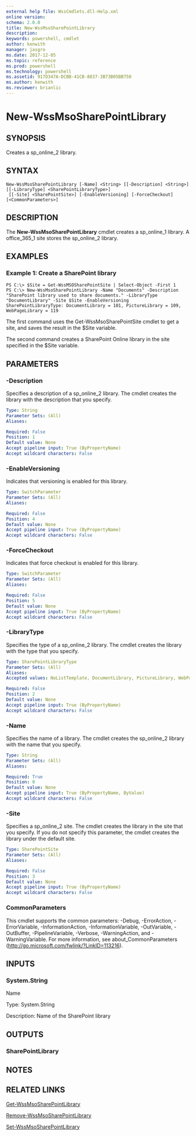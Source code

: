 ```yaml
---
external help file: WssCmdlets.dll-Help.xml
online version: 
schema: 2.0.0
title: New-WssMsoSharePointLibrary
description: 
keywords: powershell, cmdlet
author: kenwith
manager: jasgro
ms.date: 2017-12-05
ms.topic: reference
ms.prod: powershell
ms.technology: powershell
ms.assetid: 917D347A-DCBB-41CB-8837-3B73B05BB750
ms.author: kenwith
ms.reviewer: brianlic
---
```


# New-WssMsoSharePointLibrary

## SYNOPSIS
Creates a sp_online_2 library.

## SYNTAX

```
New-WssMsoSharePointLibrary [-Name] <String> [[-Description] <String>] [[-LibraryType] <SharePointLibraryType>]
 [[-Site] <SharePointSite>] [-EnableVersioning] [-ForceCheckout] [<CommonParameters>]
```

## DESCRIPTION
The **New-WssMsoSharePointLibrary** cmdlet creates a sp_online_1 library.
A office_365_1 site stores the sp_online_2 library.

## EXAMPLES

### Example 1: Create a SharePoint library
```
PS C:\> $Site = Get-WssMSOSharePointSite | Select-Object -First 1
PS C:\> New-WssMsoSharePointLibrary -Name "Documents" -Description "SharePoint library used to share documents." -LibraryType "DocumentLibrary" -Site $Site -EnableVersioning
SharePointLibraryType: DocumentLibrary = 101, PictureLibrary = 109, WebPageLibrary = 119
```

The first command uses the Get-WssMsoSharePointSite cmdlet to get a site, and saves the result in the $Site variable.

The second command creates a SharePoint Online library in the site specified in the $Site variable.

## PARAMETERS

### -Description
Specifies a description of a sp_online_2 library.
The cmdlet creates the library with the description that you specify.

```yaml
Type: String
Parameter Sets: (All)
Aliases: 

Required: False
Position: 1
Default value: None
Accept pipeline input: True (ByPropertyName)
Accept wildcard characters: False
```

### -EnableVersioning
Indicates that versioning is enabled for this library.

```yaml
Type: SwitchParameter
Parameter Sets: (All)
Aliases: 

Required: False
Position: 4
Default value: None
Accept pipeline input: True (ByPropertyName)
Accept wildcard characters: False
```

### -ForceCheckout
Indicates that force checkout is enabled for this library.

```yaml
Type: SwitchParameter
Parameter Sets: (All)
Aliases: 

Required: False
Position: 5
Default value: None
Accept pipeline input: True (ByPropertyName)
Accept wildcard characters: False
```

### -LibraryType
Specifies the type of a sp_online_2 library.
The cmdlet creates the library with the type that you specify.

```yaml
Type: SharePointLibraryType
Parameter Sets: (All)
Aliases: 
Accepted values: NoListTemplate, DocumentLibrary, PictureLibrary, WebPageLibrary, InvalidType

Required: False
Position: 2
Default value: None
Accept pipeline input: True (ByPropertyName)
Accept wildcard characters: False
```

### -Name
Specifies the name of a library.
The cmdlet creates the sp_online_2 library with the name that you specify.

```yaml
Type: String
Parameter Sets: (All)
Aliases: 

Required: True
Position: 0
Default value: None
Accept pipeline input: True (ByPropertyName, ByValue)
Accept wildcard characters: False
```

### -Site
Specifies a sp_online_2 site.
The cmdlet creates the library in the site that you specify.
If you do not specify this parameter, the cmdlet creates the library under the default site.

```yaml
Type: SharePointSite
Parameter Sets: (All)
Aliases: 

Required: False
Position: 3
Default value: None
Accept pipeline input: True (ByPropertyName)
Accept wildcard characters: False
```

### CommonParameters
This cmdlet supports the common parameters: -Debug, -ErrorAction, -ErrorVariable, -InformationAction, -InformationVariable, -OutVariable, -OutBuffer, -PipelineVariable, -Verbose, -WarningAction, and -WarningVariable. For more information, see about_CommonParameters (http://go.microsoft.com/fwlink/?LinkID=113216).

## INPUTS

### System.String
Name

Type: System.String

Description: Name of the SharePoint library

## OUTPUTS

### SharePointLibrary

## NOTES

## RELATED LINKS

[Get-WssMsoSharePointLibrary](./Get-WssMsoSharePointLibrary.md)

[Remove-WssMsoSharePointLibrary](./Remove-WssMsoSharePointLibrary.md)

[Set-WssMsoSharePointLibrary](./Set-WssMsoSharePointLibrary.md)

